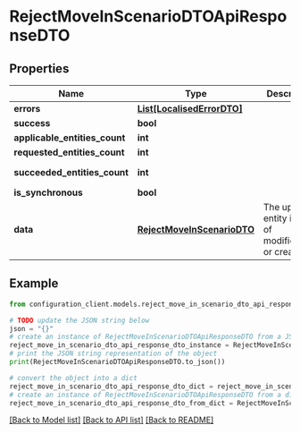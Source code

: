 # RejectMoveInScenarioDTOApiResponseDTO


## Properties

Name | Type | Description | Notes
------------ | ------------- | ------------- | -------------
**errors** | [**List[LocalisedErrorDTO]**](LocalisedErrorDTO.md) |  | [optional] 
**success** | **bool** |  | [optional] 
**applicable_entities_count** | **int** |  | [optional] 
**requested_entities_count** | **int** |  | [optional] 
**succeeded_entities_count** | **int** |  | [optional] [readonly] 
**is_synchronous** | **bool** |  | [optional] 
**data** | [**RejectMoveInScenarioDTO**](RejectMoveInScenarioDTO.md) | The updated entity in case of modifications or creation | [optional] 

## Example

```python
from configuration_client.models.reject_move_in_scenario_dto_api_response_dto import RejectMoveInScenarioDTOApiResponseDTO

# TODO update the JSON string below
json = "{}"
# create an instance of RejectMoveInScenarioDTOApiResponseDTO from a JSON string
reject_move_in_scenario_dto_api_response_dto_instance = RejectMoveInScenarioDTOApiResponseDTO.from_json(json)
# print the JSON string representation of the object
print(RejectMoveInScenarioDTOApiResponseDTO.to_json())

# convert the object into a dict
reject_move_in_scenario_dto_api_response_dto_dict = reject_move_in_scenario_dto_api_response_dto_instance.to_dict()
# create an instance of RejectMoveInScenarioDTOApiResponseDTO from a dict
reject_move_in_scenario_dto_api_response_dto_from_dict = RejectMoveInScenarioDTOApiResponseDTO.from_dict(reject_move_in_scenario_dto_api_response_dto_dict)
```
[[Back to Model list]](../README.md#documentation-for-models) [[Back to API list]](../README.md#documentation-for-api-endpoints) [[Back to README]](../README.md)


